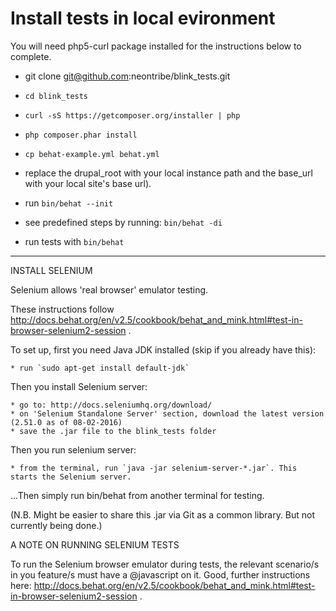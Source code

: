 Install tests in local evironment
=================================
You will need php5-curl package installed for the instructions below to complete.

  * git clone git@github.com:neontribe/blink_tests.git
  * `cd blink_tests`
  * `curl -sS https://getcomposer.org/installer | php`
  * `php composer.phar install`
  * `cp behat-example.yml behat.yml`
  * replace the drupal_root with your local instance path and the base_url with your local site's base url).
  * run `bin/behat --init`

  * see predefined steps by running: `bin/behat -di`
  * run tests with `bin/behat`

  *************************************************************************

  INSTALL SELENIUM

  Selenium allows 'real browser' emulator testing.

  These instructions follow http://docs.behat.org/en/v2.5/cookbook/behat_and_mink.html#test-in-browser-selenium2-session .

  To set up, first you need Java JDK installed (skip if you already have this):

    * run `sudo apt-get install default-jdk`

  Then you install Selenium server:

    * go to: http://docs.seleniumhq.org/download/
    * on 'Selenium Standalone Server' section, download the latest version (2.51.0 as of 08-02-2016)
    * save the .jar file to the blink_tests folder

  Then you run selenium server:

    * from the terminal, run `java -jar selenium-server-*.jar`. This starts the Selenium server.

  ...Then simply run bin/behat from another terminal for testing.

  (N.B. Might be easier to share this .jar via Git as a common library. But not currently being done.)

  A NOTE ON RUNNING SELENIUM TESTS

  To run the Selenium browser emulator during tests, the relevant scenario/s in you feature/s must have a @javascript on it. Good, further instructions here: http://docs.behat.org/en/v2.5/cookbook/behat_and_mink.html#test-in-browser-selenium2-session .
